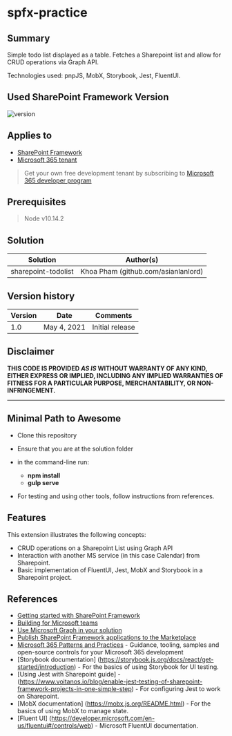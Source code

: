 # spfx-practice

## Summary

Simple todo list displayed as a table. Fetches a Sharepoint list and allow for CRUD operations via Graph API.

Technologies used: pnpJS, MobX, Storybook, Jest, FluentUI.


## Used SharePoint Framework Version

![version](https://img.shields.io/badge/version-1.11-green.svg)

## Applies to

- [SharePoint Framework](https://aka.ms/spfx)
- [Microsoft 365 tenant](https://docs.microsoft.com/en-us/sharepoint/dev/spfx/set-up-your-developer-tenant)

> Get your own free development tenant by subscribing to [Microsoft 365 developer program](http://aka.ms/o365devprogram)

## Prerequisites

> Node v10.14.2

## Solution

Solution|Author(s)
--------|---------
sharepoint-todolist | Khoa Pham (github.com/asianlanlord)

## Version history

Version|Date|Comments
-------|----|--------
1.0|May 4, 2021|Initial release

## Disclaimer

**THIS CODE IS PROVIDED *AS IS* WITHOUT WARRANTY OF ANY KIND, EITHER EXPRESS OR IMPLIED, INCLUDING ANY IMPLIED WARRANTIES OF FITNESS FOR A PARTICULAR PURPOSE, MERCHANTABILITY, OR NON-INFRINGEMENT.**

---

## Minimal Path to Awesome

- Clone this repository
- Ensure that you are at the solution folder
- in the command-line run:
  - **npm install**
  - **gulp serve**

- For testing and using other tools, follow instructions from references. 

## Features

This extension illustrates the following concepts:

- CRUD operations on a Sharepoint List using Graph API
- Interaction with another MS service (in this case Calendar) from Sharepoint.
- Basic implementation of FluentUI, Jest, MobX and Storybook in a Sharepoint project.


## References

- [Getting started with SharePoint Framework](https://docs.microsoft.com/en-us/sharepoint/dev/spfx/set-up-your-developer-tenant)
- [Building for Microsoft teams](https://docs.microsoft.com/en-us/sharepoint/dev/spfx/build-for-teams-overview)
- [Use Microsoft Graph in your solution](https://docs.microsoft.com/en-us/sharepoint/dev/spfx/web-parts/get-started/using-microsoft-graph-apis)
- [Publish SharePoint Framework applications to the Marketplace](https://docs.microsoft.com/en-us/sharepoint/dev/spfx/publish-to-marketplace-overview)
- [Microsoft 365 Patterns and Practices](https://aka.ms/m365pnp) - Guidance, tooling, samples and open-source controls for your Microsoft 365 development
- [Storybook documentation] (https://storybook.js.org/docs/react/get-started/introduction) - For the basics of using Storybook for UI testing.
- [Using Jest with Sharepoint guide] - (https://www.voitanos.io/blog/enable-jest-testing-of-sharepoint-framework-projects-in-one-simple-step) - For configuring Jest to work on Sharepoint.
- [MobX documentation] (https://mobx.js.org/README.html) - For the basics of using MobX to manage state.
- [Fluent UI] (https://developer.microsoft.com/en-us/fluentui#/controls/web) - Microsoft FluentUI documentation.
